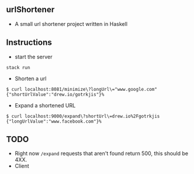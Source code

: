 urlShortener
--------------
* A small url shortener project written in Haskell

Instructions
------------
* start the server

```
stack run
```

* Shorten a url

```
$ curl localhost:8081/minimize\?longUrl\="www.google.com"
{"shortUrlValue":"drew.io/gotrkjis"}%
```

* Expand a shortened URL

```
$ curl localhost:9000/expand\?shortUrl\=drew.io%2Fgotrkjis
{"longUrlValue":"www.facebook.com"}%
```

TODO
-------
* Right now `/expand` requests that aren't found return 500, this should be 4XX.
* Client
